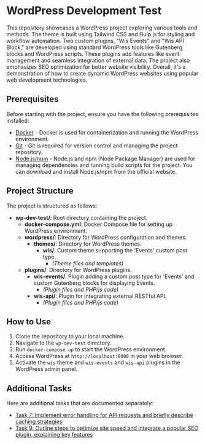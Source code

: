 # WordPress Development Test

This repository showcases a WordPress project exploring various tools and methods. The theme is built using Tailwind CSS and Gulp.js for styling and workflow automation. Two custom plugins, "Wis Events" and "Wis API Block," are developed using standard WordPress tools like Gutenberg blocks and WordPress scripts. These plugins add features like event management and seamless integration of external data. The project also emphasizes SEO optimization for better website visibility. Overall, it's a demonstration of how to create dynamic WordPress websites using popular web development technologies.

## Prerequisites

Before starting with the project, ensure you have the following prerequisites installed:

- [Docker](https://www.docker.com/get-started) - Docker is used for containerization and running the WordPress environment.
- [Git](https://git-scm.com/) - Git is required for version control and managing the project repository.
- [Node.js/npm](https://nodejs.org/) - Node.js and npm (Node Package Manager) are used for managing dependencies and running build scripts for the project. You can download and install Node.js/npm from the official website.

## Project Structure

The project is structured as follows:

- **wp-dev-test/**: Root directory containing the project.
  - **docker-compose.yml**: Docker Compose file for setting up WordPress environment.
  - **wordpress/**: Directory for WordPress configuration and themes.
    - **themes/**: Directory for WordPress themes.
      - **wis/**: Custom theme supporting the 'Events' custom post type.
        - *(Theme files and templates)*
  - **plugins/**: Directory for WordPress plugins.
    - **wis-events/**: Plugin adding a custom post type for 'Events' and custom Gutenberg blocks for displaying Events.
      - *(Plugin files and PHP/js code)*
    - **wis-api/**: Plugin for integrating external RESTful API.
      - *(Plugin files and PHP/js code)*

## How to Use

1. Clone the repository to your local machine.
2. Navigate to the `wp-dev-test` directory.
3. Run `docker-compose up` to start the WordPress environment.
4. Access WordPress at `http://localhost:8000` in your web browser.
5. Activate the `wis` theme and `wis-events` and `wis-api` plugins in the WordPress admin panel.

## Additional Tasks

Here are additional tasks that are documented separately:

- [Task 7: Implement error handling for API requests and briefly describe caching strategies](https://github.com/awwm/wp-dev-test/blob/master/TASK7.md)
- [Task 9: Outline steps to optimize site speed and integrate a popular SEO plugin, explaining key features](https://github.com/awwm/wp-dev-test/blob/master/TASK9.md)

